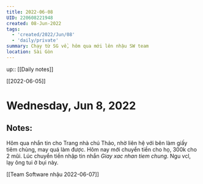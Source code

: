 ```yaml
---
title: 2022-06-08
UID: 220608221948
created: 08-Jun-2022
tags:
  - 'created/2022/Jun/08'
  - 'daily/private'
summary: Chạy từ SG về, hôm qua mới lên nhậu SW team
location: Sài Gòn
---
```


up:: [[Daily notes]]

[[2022-06-05]]
# Wednesday, Jun 8, 2022

## Notes:
Hôm qua nhắn tin cho Trang nhà chú Thảo, nhờ liên hệ với bên làm giấy tiêm chủng, may quá làm được. Hôm nay mới chuyển tiền cho họ, 300k cho 2 mũi. Lúc chuyển tiền nhập tin nhắn *Giay xac nhan tiem chung*. Ngu vcl, lạy ông tui ở bụi này.

[[Team Software nhậu 2022-06-07]]

